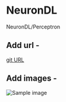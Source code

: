 # NeuronDL
NeuronDL/Perceptron


## Add url -
[git URL](https://github.com/c17hawke/oneNeuron/blob/main/or.py)

## Add images -
![Sample image](NeuronDL/plots/and.png)


